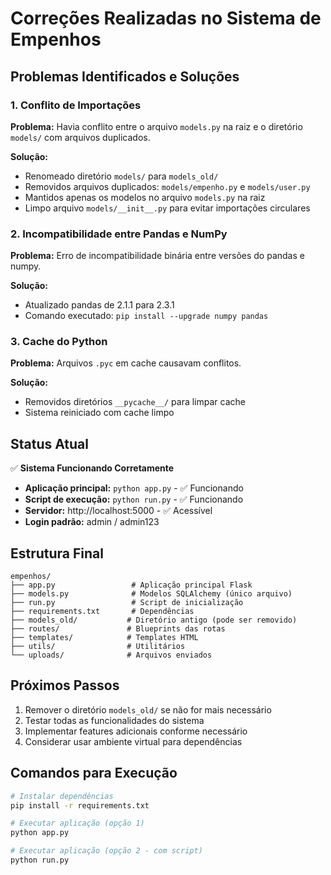 # Correções Realizadas no Sistema de Empenhos

## Problemas Identificados e Soluções

### 1. Conflito de Importações
**Problema:** Havia conflito entre o arquivo `models.py` na raiz e o diretório `models/` com arquivos duplicados.

**Solução:**
- Renomeado diretório `models/` para `models_old/`
- Removidos arquivos duplicados: `models/empenho.py` e `models/user.py`
- Mantidos apenas os modelos no arquivo `models.py` na raiz
- Limpo arquivo `models/__init__.py` para evitar importações circulares

### 2. Incompatibilidade entre Pandas e NumPy
**Problema:** Erro de incompatibilidade binária entre versões do pandas e numpy.

**Solução:**
- Atualizado pandas de 2.1.1 para 2.3.1
- Comando executado: `pip install --upgrade numpy pandas`

### 3. Cache do Python
**Problema:** Arquivos `.pyc` em cache causavam conflitos.

**Solução:**
- Removidos diretórios `__pycache__/` para limpar cache
- Sistema reiniciado com cache limpo

## Status Atual

✅ **Sistema Funcionando Corretamente**

- **Aplicação principal:** `python app.py` - ✅ Funcionando
- **Script de execução:** `python run.py` - ✅ Funcionando
- **Servidor:** http://localhost:5000 - ✅ Acessível
- **Login padrão:** admin / admin123

## Estrutura Final

```
empenhos/
├── app.py                 # Aplicação principal Flask
├── models.py              # Modelos SQLAlchemy (único arquivo)
├── run.py                 # Script de inicialização
├── requirements.txt       # Dependências
├── models_old/           # Diretório antigo (pode ser removido)
├── routes/               # Blueprints das rotas
├── templates/            # Templates HTML
├── utils/                # Utilitários
└── uploads/              # Arquivos enviados
```

## Próximos Passos

1. Remover o diretório `models_old/` se não for mais necessário
2. Testar todas as funcionalidades do sistema
3. Implementar features adicionais conforme necessário
4. Considerar usar ambiente virtual para dependências

## Comandos para Execução

```bash
# Instalar dependências
pip install -r requirements.txt

# Executar aplicação (opção 1)
python app.py

# Executar aplicação (opção 2 - com script)
python run.py
```
